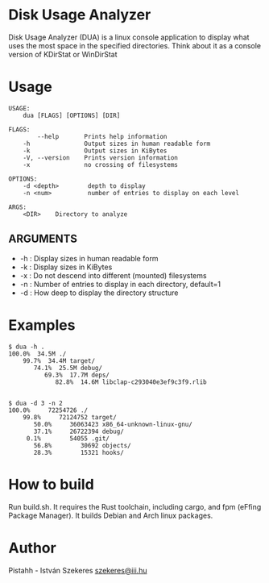# Disk Usage Analyzer

Disk Usage Analyzer (DUA) is a linux console application to display what uses the most space in the specified directories. Think about it as
a console version of KDirStat or WinDirStat

# Usage


    USAGE:
        dua [FLAGS] [OPTIONS] [DIR]
    
    FLAGS:
            --help       Prints help information
        -h               Output sizes in human readable form
        -k               Output sizes in KiBytes
        -V, --version    Prints version information
        -x               no crossing of filesystems
    
    OPTIONS:
        -d <depth>        depth to display
        -n <num>          number of entries to display on each level
    
    ARGS:
        <DIR>    Directory to analyze
        
## ARGUMENTS

* -h : Display sizes in human readable form
* -k : Display sizes in KiBytes
* -x : Do not descend into different (mounted) filesystems
* -n <num> : Number of entries to display in each directory, default=1
* -d <depth> : How deep to display the directory structure

# Examples

    $ dua -h .
    100.0%  34.5M ./
        99.7%  34.4M target/
           74.1%  25.5M debug/
              69.3%  17.7M deps/
                 82.8%  14.6M libclap-c293040e3ef9c3f9.rlib
   

    $ dua -d 3 -n 2
    100.0%     72254726 ./
        99.8%     72124752 target/
           50.0%     36063423 x86_64-unknown-linux-gnu/
           37.1%     26722394 debug/
         0.1%        54055 .git/
           56.8%        30692 objects/
           28.3%        15321 hooks/

# How to build

Run build.sh. It requires the Rust toolchain, including cargo, and fpm (eFfing Package Manager). It builds Debian and Arch linux packages.

# Author

Pistahh - István Szekeres <szekeres@iii.hu>

